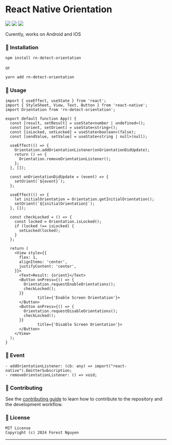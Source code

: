 # React Native Orientation
[![](https://img.shields.io/badge/yarn-v1.0.0-blue)](https://www.npmjs.com/package/rn-detect-orientation)
[![](https://img.shields.io/badge/native_language-Kotlin_&_Swift-green)](https://www.npmjs.com/package/rn-detect-orientation)
[![](https://img.shields.io/badge/size-35.2_kB-red)](https://www.npmjs.com/package/rn-detect-orientation)

Curently, works on Android and IOS

### 🚀 Installation

```sh
npm install rn-detect-orientation
```

or

```sh
yarn add rn-detect-orientation
```

### 🚀 Usage

```tsx
import { useEffect, useState } from 'react';
import { StyleSheet, View, Text, Button } from 'react-native';
import Orientation from 'rn-detect-orientation';

export default function App() {
  const [result, setResult] = useState<number | undefined>();
  const [orient, setOrient] = useState<string>();
  const [isLocked, setLocked] = useState<boolean>(false);
  const [sendValue, setValue] = useState<string | null>(null);

  useEffect(() => {
    Orientation.addOrientationListener(onOrientationDidUpdate);
    return () => {
      Orientation.removeOrientationListener();
    };
  }, []);

  const onOrientationDidUpdate = (event) => {
    setOrient(`${event}`);
  };

  useEffect(() => {
    let initialOrientation = Orientation.getInitialOrientation();
    setOrient(`${initialOrientation}`);
  }, []);

  const checkLocked = () => {
    const locked = Orientation.isLocked();
    if (locked !== isLocked) {
      setLocked(locked);
    }
  };

  return (
    <View style={{
      flex: 1,
      alignItems: 'center',
      justifyContent: 'center',
    }}>
      <Text>Result: {orient}</Text>
      <Button onPress={() => {
        Orientation.requestEnableOrientations();
        checkLocked();
      }}
              title={'Enable Screen Orientation'}>
      </Button>
      <Button onPress={() => {
        Orientation.requestDisableOrientations();
        checkLocked();
      }}
              title={'Disable Screen Orientation'}>
      </Button>
    </View>
  );
}
```

### 🚀 Event
```
- addOrientationListener: (cb: any) => import("react-native").EmitterSubscription;
- removeOrientationListener: () => void;
```

### 🚀 Contributing

See the [contributing guide](CONTRIBUTING.md) to learn how to contribute to the repository and the development workflow.

### 🚀 License
    MIT License
    Copyright (c) 2024 Forest Nguyen
---
